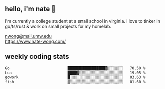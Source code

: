 ## hello, i'm nate 👋
i'm currently a college student at a small school in virginia. i love to tinker in go/ts/rust & work on small projects for my homelab.

nwong@mail.umw.edu <br/>
https://www.nate-wong.com/

## weekly coding stats
<!--START_SECTION:waka-->

```txt
Go                          █████████████████▓░░░░░░░   70.50 %
Lua                         ████▓░░░░░░░░░░░░░░░░░░░░   19.05 %
gowork                      █░░░░░░░░░░░░░░░░░░░░░░░░   03.63 %
fish                        ▒░░░░░░░░░░░░░░░░░░░░░░░░   01.60 %
```

<!--END_SECTION:waka-->
